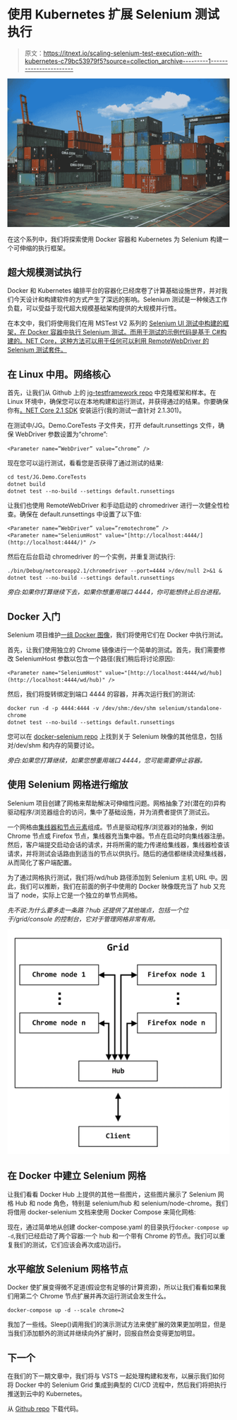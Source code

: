# 使用 Kubernetes 扩展 Selenium 测试执行

> 原文：<https://itnext.io/scaling-selenium-test-execution-with-kubernetes-c79bc53979f5?source=collection_archive---------1----------------------->

![](img/6f07dba0c641002dbc1161c97231944e.png)

在这个系列中，我们将探索使用 Docker 容器和 Kubernetes 为 Selenium 构建一个可伸缩的执行框架。

## 超大规模测试执行

Docker 和 Kubernetes 编排平台的容器化已经席卷了计算基础设施世界，并对我们今天设计和构建软件的方式产生了深远的影响。Selenium 测试是一种候选工作负载，可以受益于现代超大规模基础架构提供的大规模并行性。

在本文中，我们将使用我们在用 MSTest V2 系列的 [Selenium UI 测试中构建的框架，在 Docker 容器中执行 Selenium 测试。而用于测试的示例代码是基于 C#构建的。NET Core，这种方法可以用于任何可以利用 RemoteWebDriver 的 Selenium 测试套件。](https://medium.com/@joegroner/selenium-ui-testing-with-mstest-v2-1db414bbba28)

## 在 Linux 中用。网络核心

首先，让我们从 Github 上的 [jg-testframework repo](https://github.com/joegroner/jg-testframework) 中克隆框架和样本。在 Linux 环境中，确保您可以在本地构建和运行测试，并获得通过的结果。你要确保你有[。NET Core 2.1 SDK](https://www.microsoft.com/net/download/dotnet-core/) 安装运行(我的测试一直针对 2.1.301)。

在测试中/JG。Demo.CoreTests 子文件夹，打开 default.runsettings 文件，确保 WebDriver 参数设置为“chrome”:

`<Parameter name=”WebDriver” value=”chrome” />`

现在您可以运行测试，看看您是否获得了通过测试的结果:

```
cd test/JG.Demo.CoreTests
dotnet build
dotnet test --no-build --settings default.runsettings
```

让我们也使用 RemoteWebDriver 和手动启动的 chromedriver 进行一次健全性检查。确保在 default.runsettings 中设置了以下值:

```
<Parameter name=”WebDriver” value=”remotechrome” />
<Parameter name="SeleniumHost" value="[http://localhost:4444/](http://localhost:4444/)" />
```

然后在后台启动 chromedriver 的一个实例，并重复测试执行:

```
./bin/Debug/netcoreapp2.1/chromedriver --port=4444 >/dev/null 2>&1 &
dotnet test --no-build --settings default.runsettings
```

*旁白:如果你打算继续下去，如果你想重用端口 4444，你可能想终止后台进程。*

## Docker 入门

Selenium 项目维护[一组 Docker 图像](https://hub.docker.com/r/selenium/)，我们将使用它们在 Docker 中执行测试。

首先，让我们使用独立的 Chrome 镜像进行一个简单的测试。首先，我们需要修改 SeleniumHost 参数以包含一个路径(我们稍后将讨论原因):

```
<Parameter name="SeleniumHost" value="[http://localhost:4444/wd/hub](http://localhost:4444/wd/hub)" />
```

然后，我们将旋转绑定到端口 4444 的容器，并再次运行我们的测试:

```
docker run -d -p 4444:4444 -v /dev/shm:/dev/shm selenium/standalone-chrome
dotnet test --no-build --settings default.runsettings
```

您可以在 [docker-selenium repo](https://github.com/SeleniumHQ/docker-selenium) 上找到关于 Selenium 映像的其他信息，包括对/dev/shm 和内存的简要讨论。

*旁白:如果您打算继续，如果您想重用端口 4444，您可能需要停止容器。*

## 使用 Selenium 网格进行缩放

Selenium 项目创建了网格来帮助解决可伸缩性问题。网格抽象了对(潜在的)异构驱动程序/浏览器组合的访问，集中了基础设施，并为消费者提供了测试云。

一个网格由[集线器和节点元素](https://www.seleniumhq.org/docs/07_selenium_grid.jsp#how-selenium-grid-works-with-a-hub-and-nodes)组成。节点是驱动程序/浏览器对的抽象，例如 Chrome 节点或 Firefox 节点，集线器充当集中器。节点在启动时向集线器注册。然后，客户端提交启动会话的请求，并将所需的能力传递给集线器，集线器检查该请求，并将测试会话路由到适当的节点以供执行。随后的通信都继续流经集线器，从而简化了客户端配置。

为了通过网格执行测试，我们将/wd/hub 路径添加到 Selenium 主机 URL 中。因此，我们可以推断，我们在前面的例子中使用的 Docker 映像既充当了 hub 又充当了 node，实际上它是一个独立的单节点网格。

*先不说:为什么要多走一条路？hub 还提供了其他端点，包括一个位于/grid/console 的控制台，它对于管理网格非常有用。*

![](img/eb56230f56401fd6455b03125167049c.png)

## 在 Docker 中建立 Selenium 网格

让我们看看 Docker Hub 上提供的其他一些图片，这些图片展示了 Selenium 网格 Hub 和 node 角色，特别是 selenium/hub 和 selenium/node-chrome。我们将借用 docker-selenium 文档来使用 Docker Compose 来简化网格:

现在，通过简单地从创建 docker-compose.yaml 的目录执行`docker-compose up -d`,我们已经启动了两个容器:一个 hub 和一个带有 Chrome 的节点。我们可以重复我们的测试，它们应该会再次成功运行。

## 水平缩放 Selenium 网格节点

Docker 使扩展变得微不足道(假设您有足够的计算资源)，所以让我们看看如果我们用第二个 Chrome 节点扩展并再次运行测试会发生什么。

```
docker-compose up -d --scale chrome=2
```

我加了一些线。Sleep()调用我们的演示测试方法来使扩展的效果更加明显，但是当我们添加额外的测试并继续向外扩展时，回报自然会变得更加明显。

## 下一个

在我们的下一期文章中，我们将与 VSTS 一起处理构建和发布，以展示我们如何将 Docker 中的 Selenium Grid 集成到典型的 CI/CD 流程中，然后我们将把执行推送到云中的 Kubernetes。

从 [Github repo](https://github.com/joegroner/jg-testframework/tree/docker-part1) 下载代码。